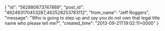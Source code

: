  {
   "id": "562880673747869",
   "post_id": "462493170453287_462528253783112",
   "from_name": "Jeff Roggers",
   "message": "Who is going to step up and say you do not own that legal title name who please tell me?",
   "created_time": "2013-09-21T19:02:11+0000"
 }
